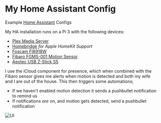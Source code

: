 # My Home Assistant Config
Example [Home Assistant](https://home-assistant.io) Configs

My HA installation runs on a Pi 3 with the following devices:

* [Plex Media Server](https://plex.tv)
* [Homebridge](https://github.com/nfarina/homebridge) *for Apple HomeKit Support*
* [Foscam FI8918W](https://www.amazon.co.uk/gp/product/B0046710G6)
* [Fibaro FGMS-001 Motion Sensor](https://www.amazon.co.uk/gp/product/B00JHHNUPY/)
* [Aeotec USB Z-Stick S5](https://www.amazon.co.uk/gp/product/B00YETCNOE/ref=oh_aui_detailpage_o06_s00?ie=UTF8&psc=1)

I use the iCloud component for presence, which when combined with the Fibaro sensor gives me alerts when motion is detected and both my wife and I are out of the house. This then triggers some automations;

* If we haven't enabled motion detection it sends a pushbullet notification to remind us
* If notifications _are_ on, and motion gets detected, send a pushbullet notification

![UI](http://i.imgur.com/3KEEfmj.png)
